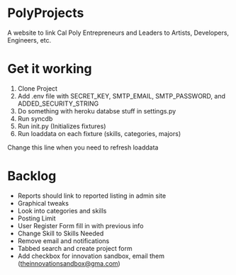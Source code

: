PolyProjects
============

A website to link Cal Poly Entrepreneurs and Leaders to Artists, Developers, Engineers, etc.

Get it working
==============

1. Clone Project
2. Add .env file with SECRET_KEY, SMTP_EMAIL, SMTP_PASSWORD, and ADDED_SECURITY_STRING
3. Do something with heroku databse stuff in settings.py
4. Run syncdb
5. Run init.py (Initializes fixtures)
6. Run loaddata on each fixture (skills, categories, majors)


Change this line when you need to refresh loaddata


Backlog
=======

- Reports should link to reported listing in admin site
- Graphical tweaks
- Look into categories and skills
- Posting Limit 
- User Register Form fill in with previous info
- Change Skill to Skills Needed
- Remove email and notifications
- Tabbed search and create project form
- Add checkbox for innovation sandbox, email them (theinnovationsandbox@gma.com)

